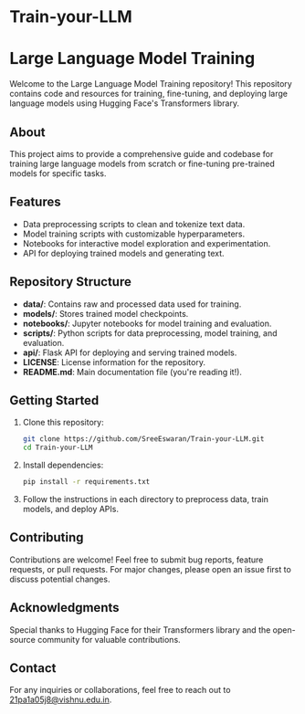 # Train-your-LLM
# Large Language Model Training

Welcome to the Large Language Model Training repository! This repository contains code and resources for training, fine-tuning, and deploying large language models using Hugging Face's Transformers library.

## About

This project aims to provide a comprehensive guide and codebase for training large language models from scratch or fine-tuning pre-trained models for specific tasks.

## Features

- Data preprocessing scripts to clean and tokenize text data.
- Model training scripts with customizable hyperparameters.
- Notebooks for interactive model exploration and experimentation.
- API for deploying trained models and generating text.

## Repository Structure

- **data/**: Contains raw and processed data used for training.
- **models/**: Stores trained model checkpoints.
- **notebooks/**: Jupyter notebooks for model training and evaluation.
- **scripts/**: Python scripts for data preprocessing, model training, and evaluation.
- **api/**: Flask API for deploying and serving trained models.
- **LICENSE**: License information for the repository.
- **README.md**: Main documentation file (you're reading it!).

## Getting Started

1. Clone this repository:

    ```bash
    git clone https://github.com/SreeEswaran/Train-your-LLM.git
    cd Train-your-LLM
    ```

2. Install dependencies:

    ```bash
    pip install -r requirements.txt
    ```

3. Follow the instructions in each directory to preprocess data, train models, and deploy APIs.

## Contributing

Contributions are welcome! Feel free to submit bug reports, feature requests, or pull requests. For major changes, please open an issue first to discuss potential changes.


## Acknowledgments

Special thanks to Hugging Face for their Transformers library and the open-source community for valuable contributions.

## Contact

For any inquiries or collaborations, feel free to reach out to [21pa1a05j8@vishnu.edu.in](mailto:your-email).

